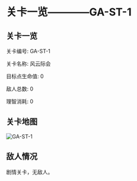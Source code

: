 # 关卡一览————GA-ST-1


## 关卡一览

关卡编号: GA-ST-1

关卡名称: 风云际会

目标点生命值: 0

敌人总数: 0

理智消耗: 0


## 关卡地图
![GA-ST-1](./oprMap/GA-ST-1.png)

## 敌人情况

剧情关卡，无敌人。

